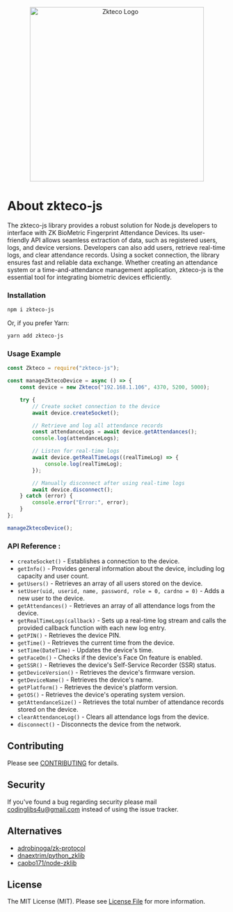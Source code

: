 <p align="center"><a href="https://www.zkteco.com/" target="_blank"><img src="https://raw.githubusercontent.com/coding-libs/zkteco-js/master/logo.jpg" width="400" alt="Zkteco Logo"></a></p>

<h1> About zkteco-js </h1>
The zkteco-js library provides a robust solution for Node.js developers to interface with ZK BioMetric Fingerprint Attendance Devices. Its user-friendly API allows seamless extraction of data, such as registered users, logs, and device versions. Developers can also add users, retrieve real-time logs, and clear attendance records. Using a socket connection, the library ensures fast and reliable data exchange. Whether creating an attendance system or a time-and-attendance management application, zkteco-js is the essential tool for integrating biometric devices efficiently.

### Installation

```bash
npm i zkteco-js
```

Or, if you prefer Yarn:

```bash
yarn add zkteco-js
```

### Usage Example

```js
const Zkteco = require("zkteco-js");

const manageZktecoDevice = async () => {
    const device = new Zkteco("192.168.1.106", 4370, 5200, 5000);

    try {
        // Create socket connection to the device
        await device.createSocket();

        // Retrieve and log all attendance records
        const attendanceLogs = await device.getAttendances();
        console.log(attendanceLogs);

        // Listen for real-time logs
        await device.getRealTimeLogs((realTimeLog) => {
            console.log(realTimeLog);
        });

        // Manually disconnect after using real-time logs
        await device.disconnect();
    } catch (error) {
        console.error("Error:", error);
    }
};

manageZktecoDevice();
```

### API Reference :

- `createSocket()` - Establishes a connection to the device.
- `getInfo()` - Provides general information about the device, including log capacity and user count.
- `getUsers()` - Retrieves an array of all users stored on the device.
- `setUser(uid, userid, name, password, role = 0, cardno = 0)` - Adds a new user to the device.
- `getAttendances()` - Retrieves an array of all attendance logs from the device.
- `getRealTimeLogs(callback)` - Sets up a real-time log stream and calls the provided callback function with each new log entry.
- `getPIN()` - Retrieves the device PIN.
- `getTime()` - Retrieves the current time from the device.
- `setTime(DateTime)` - Updates the device's time.
- `getFaceOn()` - Checks if the device's Face On feature is enabled.
- `getSSR()` - Retrieves the device's Self-Service Recorder (SSR) status.
- `getDeviceVersion()` - Retrieves the device's firmware version.
- `getDeviceName()` - Retrieves the device's name.
- `getPlatform()` - Retrieves the device's platform version.
- `getOS()` - Retrieves the device's operating system version.
- `getAttendanceSize()` - Retrieves the total number of attendance records stored on the device.
- `clearAttendanceLog()` - Clears all attendance logs from the device.
- `disconnect()` - Disconnects the device from the network.

## Contributing

Please see [CONTRIBUTING](https://github.com/coding-libs/zkteco-js/graphs/contributors) for details.
## Security

If you've found a bug regarding security please mail [codinglibs4u@gmail.com](mailto:codinglibs4u@gmail.com) instead of using the issue tracker.

## Alternatives

- [adrobinoga/zk-protocol](https://github.com/adrobinoga/zk-protocol)
- [dnaextrim/python_zklib](https://github.com/dnaextrim/python_zklib)
- [caobo171/node-zklib](https://github.com/caobo171/node-zklib)

## License

The MIT License (MIT). Please see [License File](LICENSE.md) for more information.
